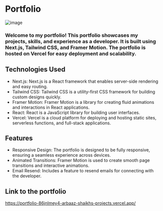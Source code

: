 # Portfolio
![image](https://github.com/webarbaaz/portfolio/assets/143998973/2ee284c0-0da2-45d4-b91f-6f8e68af39bc)
### Welcome to my portfolio! This portfolio showcases my projects, skills, and experience as a developer. It is built using Next.js, Tailwind CSS, and Framer Motion. The portfolio is hosted on Vercel for easy deployment and scalability.

## Technologies Used
* Next.js: Next.js is a React framework that enables server-side rendering and easy routing.
* Tailwind CSS: Tailwind CSS is a utility-first CSS framework for building custom designs quickly.
* Framer Motion: Framer Motion is a library for creating fluid animations and interactions in React applications.
* React: React is a JavaScript library for building user interfaces.
* Vercel: Vercel is a cloud platform for deploying and hosting static sites, serverless functions, and full-stack applications.
## Features
* Responsive Design: The portfolio is designed to be fully responsive, ensuring a seamless experience across devices.
* Animated Transitions: Framer Motion is used to create smooth page transitions and interactive animations.
* Email Resend: Includes a feature to resend emails for connecting with the developer.

## Link to the portfolio
https://portfolio-86jnlmey4-arbaaz-shaikhs-projects.vercel.app/

